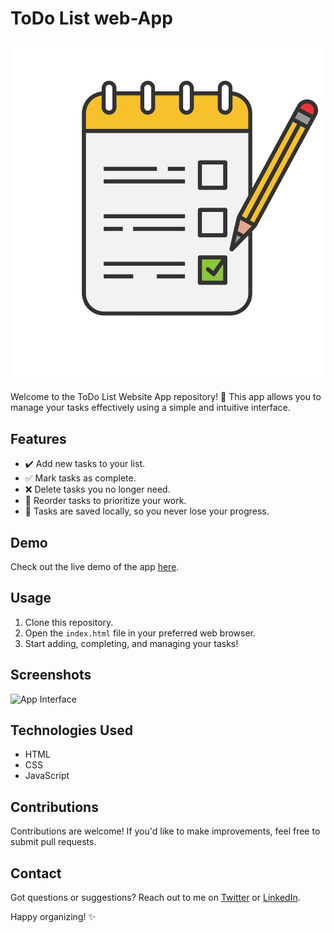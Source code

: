 # ToDo List web-App

![App Screenshot](photo/Todo.png) <!-- You can replace this with a screenshot of your app -->

Welcome to the ToDo List Website App repository! 📝 This app allows you to manage your tasks effectively using a simple and intuitive interface.

## Features

- ✔️ Add new tasks to your list.
- ✅ Mark tasks as complete.
- ❌ Delete tasks you no longer need.
- 🔄 Reorder tasks to prioritize your work.
- 💾 Tasks are saved locally, so you never lose your progress.

## Demo

Check out the live demo of the app [here](https://yourappurl.com).

## Usage

1. Clone this repository.
2. Open the `index.html` file in your preferred web browser.
3. Start adding, completing, and managing your tasks!

## Screenshots

![App Interface](interface.png) <!-- You can add relevant screenshots here -->

## Technologies Used

- HTML
- CSS
- JavaScript

## Contributions

Contributions are welcome! If you'd like to make improvements, feel free to submit pull requests.

## Contact

Got questions or suggestions? Reach out to me on [Twitter](https://twitter.com/yourusername) or [LinkedIn](https://linkedin.com/in/yourusername).

Happy organizing! ✨
